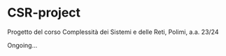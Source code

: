 # CSR-project
 Progetto del corso Complessità dei Sistemi e delle Reti, Polimi, a.a. 23/24

 Ongoing...
